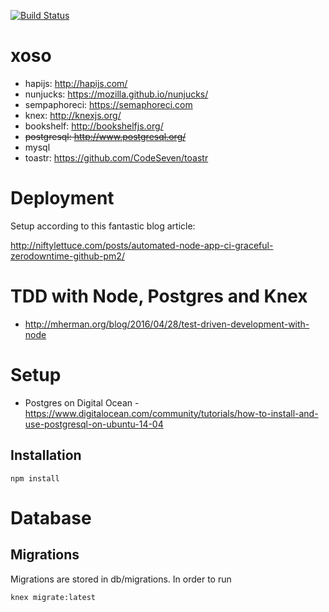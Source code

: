 [![Build Status](https://semaphoreci.com/api/v1/andrunix/xoso/branches/master/badge.svg)](https://semaphoreci.com/andrunix/xoso)

# xoso

* hapijs: http://hapijs.com/
* nunjucks: https://mozilla.github.io/nunjucks/
* sempaphoreci: https://semaphoreci.com
* knex: http://knexjs.org/
* bookshelf: http://bookshelfjs.org/
* ~~postgresql: http://www.postgresql.org/~~
* mysql
* toastr: https://github.com/CodeSeven/toastr


# Deployment

Setup according to this fantastic blog article:

http://niftylettuce.com/posts/automated-node-app-ci-graceful-zerodowntime-github-pm2/

# TDD with Node, Postgres and Knex
* http://mherman.org/blog/2016/04/28/test-driven-development-with-node

# Setup
* Postgres on Digital Ocean - https://www.digitalocean.com/community/tutorials/how-to-install-and-use-postgresql-on-ubuntu-14-04

## Installation

```
npm install
```

# Database

## Migrations

Migrations are stored in db/migrations. In order to run 

```
knex migrate:latest
```



